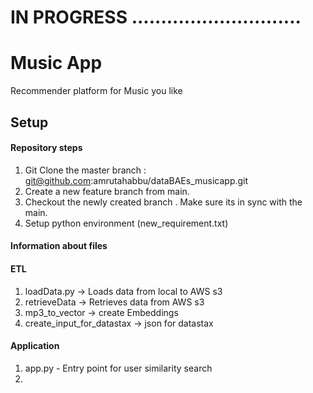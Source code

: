 # IN PROGRESS .............................

# Music App
Recommender platform for Music you like


## Setup

#### Repository steps

1) Git Clone the master branch :  git@github.com:amrutahabbu/dataBAEs_musicapp.git
2) Create a new feature branch from main. 
3) Checkout the newly created branch . Make sure its in sync with the main.
4) Setup python environment (new_requirement.txt)

#### Information about files

#### ETL
1) loadData.py -> Loads data from local to AWS s3
2) retrieveData -> Retrieves data from AWS s3
3) mp3_to_vector -> create Embeddings
4) create_input_for_datastax -> json for datastax

#### Application 
1) app.py - Entry point for user similarity search
2) 
